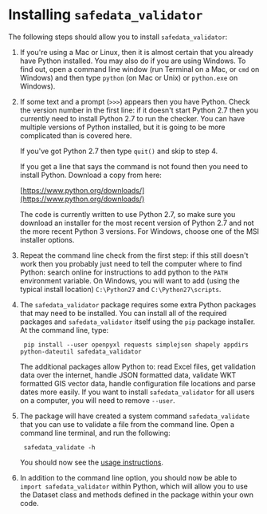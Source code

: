# Installing `safedata_validator`

The following steps should allow you to install `safedata_validator`:

1. If you're using a Mac or Linux, then it is almost certain that you already have Python installed. You may also do if you are using Windows. To find out, open a command line window (run Terminal on a Mac, or `cmd` on Windows) and then type `python` (on Mac or Unix) or `python.exe` on Windows).

2. If some text and a prompt (`>>>`) appears then you have Python. Check the version number in the first line: if it doesn't start Python 2.7 then you currently need to install Python 2.7 to run the checker. You can have multiple versions of Python installed, but it is going to be more complicated than is covered here.

    If you've got Python 2.7 then type `quit()` and skip to step 4.

    If you get a line that says the command is not found then you need to install Python. Download a copy from here:

    [https://www.python.org/downloads/](https://www.python.org/downloads/)

    The code is currently written to use Python 2.7, so make sure you download an installer for the most recent version of Python 2.7 and not the more recent Python 3 versions. For Windows, choose one of the MSI installer options.

3. Repeat the command line check from the first step: if this still doesn't work then you probably just need to tell the computer where to find Python: search online for instructions to add python to the `PATH` environment variable. On Windows, you will want to add (using the typical install location) `C:\Python27` and `C:\Python27\scripts`.

4. The `safedata_validator` package requires some extra Python packages that may need to be installed. You can install all of the required packages and `safedata_validator` itself using the `pip` package installer. At the command line, type:

        pip install --user openpyxl requests simplejson shapely appdirs python-dateutil safedata_validator

    The additional packages allow Python to: read Excel files, get validation data over the internet, handle JSON formatted data, validate WKT formatted  GIS vector data, handle configuration file locations and parse dates more easily. If you want to install `safedata_validator` for all users on a computer, you will need to remove `--user`.

5. The package will have created  a system command `safedata_validate` that you can use to validate a file from the command line. Open a command line terminal,  and run the following:

        safedata_validate -h

    You should now see the [usage  instructions](usage.md).

 6. In addition to the command line option, you should now be able to `import safedata_validator` within Python, which will allow you to use the  Dataset class and methods defined  in the package within your own code.
